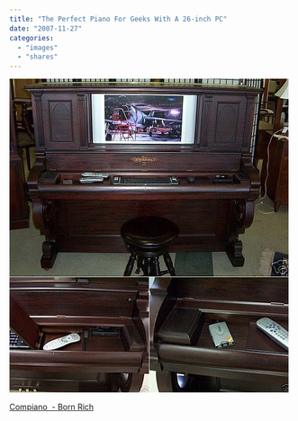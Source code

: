 ```yaml
---
title: "The Perfect Piano For Geeks With A 26-inch PC"
date: "2007-11-27"
categories: 
  - "images"
  - "shares"
---
```


![](images/4wnP83SaF2afvn0eFXP371NU_500.jpg)

[Compiano  - Born Rich](http://www.bornrich.org/entry/compiano-the-perfect-piano-for-geeks-with-a-26-inch-pc/)
